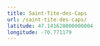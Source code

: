 ```yaml
---
title: Saint-Tite-des-Caps
url: /saint-tite-des-caps/
latitude: 47.141628000000004
longitude: -70.771179
---
```

